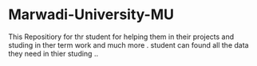 # Marwadi-University-MU
This Repositiory for thr student for helping them in their projects and studing in ther term work and much more . student can found all the data they need in thier studing ..
